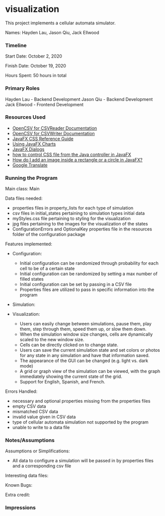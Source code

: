 visualization
====

This project implements a cellular automata simulator.

Names: Hayden Lau, Jason Qiu, Jack Ellwood

### Timeline

Start Date: October 2, 2020

Finish Date: October 19, 2020

Hours Spent: 50 hours in total

### Primary Roles

Hayden Lau - Backend Development
Jason Qiu - Backend Development
Jack Ellwood - Frontend Development

### Resources Used
* [OpenCSV for CSVReader Documentation](http://opencsv.sourceforge.net/apidocs/com/opencsv/CSVReader.html)
* [OpenCSV for CSVWriter Documentation](http://opencsv.sourceforge.net/apidocs/com/opencsv/CSVWriter.html)
* [JavaFX CSS Reference Guide](https://docs.oracle.com/javase/8/javafx/api/javafx/scene/doc-files/cssref.html)
* [Using JavaFX Charts](https://docs.oracle.com/javafx/2/charts/line-chart.htm#CIHGBCFI)
* [JavaFX Dialogs](https://code.makery.ch/blog/javafx-dialogs-official/)
* [how to control CSS file from the Java controller in JavaFX](https://stackoverflow.com/questions/53539198/how-to-control-css-file-from-the-java-controller-in-javafx)
* [How do I add an image inside a rectangle or a circle in JavaFX?](https://gamedev.stackexchange.com/questions/72924/how-do-i-add-an-image-inside-a-rectangle-or-a-circle-in-javafx)
* [Google Translate](https://www.google.com/search?q=google+translate&rlz=1C1CHBF_enUS759US760&oq=google+trans&aqs=chrome.0.0i131i433i457j69i57j0j0i433l2j0l2j0i433.4037j0j7&sourceid=chrome&ie=UTF-8)

### Running the Program

Main class: Main

Data files needed: 

* properties files in property_lists for each type of simulation 
* csv files in initial_states pertaining to simulation types initial data
* myStyles.css file pertaining to styling for the visualization
* jpg files pertaining to the images for the visualization of the states
* ConfigurationErrors and OptionalKey properties file in the resources folder of the configuration package

Features implemented:

* Configuration:
    * Initial configuration can be randomized through probability for each cell to be of a certain state
    * Initial configuration can be randomized by setting a max number of filled states
    * Initial configuration can be set by passing in a CSV file
    * Properties files are utilized to pass in specific information into the program
    
* Simulation:

* Visualization:
    * Users can easily change between simulations, pause them, play them, step through them, speed them up, or slow them down.
    * When the simulation window size changes, cells are dynamically scaled to the new window size.
    * Cells can be directly clicked on to change state.
    * Users can save the current simulation state and set colors or photos for any state in any simulation and have that information saved.
    * The appearance of the GUI can be changed (e.g. light vs. dark mode)
    * A grid or graph view of the simulation can be viewed, with the graph immediately showing the current state of the grid.
    * Support for English, Spanish, and French.


Errors Handled:

* necessary and optional properties missing from the properties files
* empty CSV data
* mismatched CSV data
* invalid value given in CSV data
* type of cellular automata simulation not supported by the program
* unable to write to a data file

### Notes/Assumptions

Assumptions or Simplifications:

* All data to configure a simulation will be passed in by properties files and a corresponding csv file
    
Interesting data files:

Known Bugs:

Extra credit:


### Impressions

